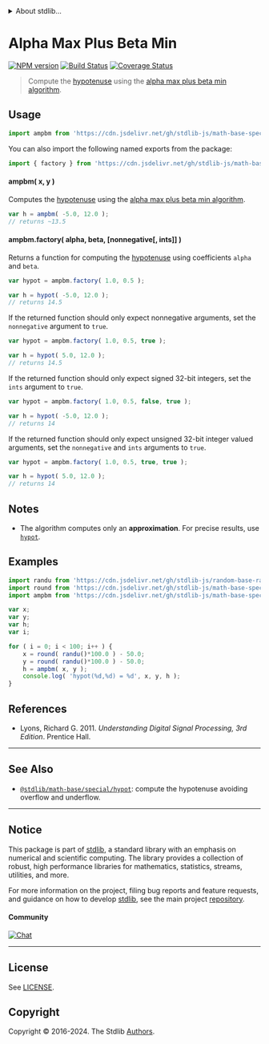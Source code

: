 <!--

@license Apache-2.0

Copyright (c) 2018 The Stdlib Authors.

Licensed under the Apache License, Version 2.0 (the "License");
you may not use this file except in compliance with the License.
You may obtain a copy of the License at

   http://www.apache.org/licenses/LICENSE-2.0

Unless required by applicable law or agreed to in writing, software
distributed under the License is distributed on an "AS IS" BASIS,
WITHOUT WARRANTIES OR CONDITIONS OF ANY KIND, either express or implied.
See the License for the specific language governing permissions and
limitations under the License.

-->


<details>
  <summary>
    About stdlib...
  </summary>
  <p>We believe in a future in which the web is a preferred environment for numerical computation. To help realize this future, we've built stdlib. stdlib is a standard library, with an emphasis on numerical and scientific computation, written in JavaScript (and C) for execution in browsers and in Node.js.</p>
  <p>The library is fully decomposable, being architected in such a way that you can swap out and mix and match APIs and functionality to cater to your exact preferences and use cases.</p>
  <p>When you use stdlib, you can be absolutely certain that you are using the most thorough, rigorous, well-written, studied, documented, tested, measured, and high-quality code out there.</p>
  <p>To join us in bringing numerical computing to the web, get started by checking us out on <a href="https://github.com/stdlib-js/stdlib">GitHub</a>, and please consider <a href="https://opencollective.com/stdlib">financially supporting stdlib</a>. We greatly appreciate your continued support!</p>
</details>

# Alpha Max Plus Beta Min

[![NPM version][npm-image]][npm-url] [![Build Status][test-image]][test-url] [![Coverage Status][coverage-image]][coverage-url] <!-- [![dependencies][dependencies-image]][dependencies-url] -->

> Compute the [hypotenuse][hypotenuse] using the [alpha max plus beta min algorithm][alpha-max-plus-beta-min].

<!-- Section to include introductory text. Make sure to keep an empty line after the intro `section` element and another before the `/section` close. -->

<section class="intro">

</section>

<!-- /.intro -->

<!-- Package usage documentation. -->



<section class="usage">

## Usage

```javascript
import ampbm from 'https://cdn.jsdelivr.net/gh/stdlib-js/math-base-special-fast-alpha-max-plus-beta-min@deno/mod.js';
```

You can also import the following named exports from the package:

```javascript
import { factory } from 'https://cdn.jsdelivr.net/gh/stdlib-js/math-base-special-fast-alpha-max-plus-beta-min@deno/mod.js';
```

#### ampbm( x, y )

Computes the [hypotenuse][hypotenuse] using the [alpha max plus beta min algorithm][alpha-max-plus-beta-min].

```javascript
var h = ampbm( -5.0, 12.0 );
// returns ~13.5
```

#### ampbm.factory( alpha, beta, \[nonnegative\[, ints]] )

Returns a function for computing the [hypotenuse][hypotenuse] using coefficients `alpha` and `beta`.

```javascript
var hypot = ampbm.factory( 1.0, 0.5 );

var h = hypot( -5.0, 12.0 );
// returns 14.5
```

If the returned function should only expect nonnegative arguments, set the `nonnegative` argument to `true`.

```javascript
var hypot = ampbm.factory( 1.0, 0.5, true );

var h = hypot( 5.0, 12.0 );
// returns 14.5
```

If the returned function should only expect signed 32-bit integers, set the `ints` argument to `true`.

```javascript
var hypot = ampbm.factory( 1.0, 0.5, false, true );

var h = hypot( -5.0, 12.0 );
// returns 14
```

If the returned function should only expect unsigned 32-bit integer valued arguments, set the `nonnegative` and `ints` arguments to `true`.

```javascript
var hypot = ampbm.factory( 1.0, 0.5, true, true );

var h = hypot( 5.0, 12.0 );
// returns 14
```

</section>

<!-- /.usage -->

<!-- Package usage notes. Make sure to keep an empty line after the `section` element and another before the `/section` close. -->

<section class="notes">

## Notes

-   The algorithm computes only an **approximation**. For precise results, use [`hypot`][@stdlib/math/base/special/hypot].

</section>

<!-- /.notes -->

<!-- Package usage examples. -->

<section class="examples">

## Examples

<!-- eslint no-undef: "error" -->

```javascript
import randu from 'https://cdn.jsdelivr.net/gh/stdlib-js/random-base-randu@deno/mod.js';
import round from 'https://cdn.jsdelivr.net/gh/stdlib-js/math-base-special-round@deno/mod.js';
import ampbm from 'https://cdn.jsdelivr.net/gh/stdlib-js/math-base-special-fast-alpha-max-plus-beta-min@deno/mod.js';

var x;
var y;
var h;
var i;

for ( i = 0; i < 100; i++ ) {
    x = round( randu()*100.0 ) - 50.0;
    y = round( randu()*100.0 ) - 50.0;
    h = ampbm( x, y );
    console.log( 'hypot(%d,%d) = %d', x, y, h );
}
```

</section>

<!-- /.examples -->

<!-- Section to include cited references. If references are included, add a horizontal rule *before* the section. Make sure to keep an empty line after the `section` element and another before the `/section` close. -->

<section class="references">

## References

-   Lyons, Richard G. 2011. _Understanding Digital Signal Processing, 3rd Edition_. Prentice Hall.

</section>

<!-- /.references -->

<!-- Section for related `stdlib` packages. Do not manually edit this section, as it is automatically populated. -->

<section class="related">

* * *

## See Also

-   <span class="package-name">[`@stdlib/math-base/special/hypot`][@stdlib/math/base/special/hypot]</span><span class="delimiter">: </span><span class="description">compute the hypotenuse avoiding overflow and underflow.</span>

</section>

<!-- /.related -->

<!-- Section for all links. Make sure to keep an empty line after the `section` element and another before the `/section` close. -->


<section class="main-repo" >

* * *

## Notice

This package is part of [stdlib][stdlib], a standard library with an emphasis on numerical and scientific computing. The library provides a collection of robust, high performance libraries for mathematics, statistics, streams, utilities, and more.

For more information on the project, filing bug reports and feature requests, and guidance on how to develop [stdlib][stdlib], see the main project [repository][stdlib].

#### Community

[![Chat][chat-image]][chat-url]

---

## License

See [LICENSE][stdlib-license].


## Copyright

Copyright &copy; 2016-2024. The Stdlib [Authors][stdlib-authors].

</section>

<!-- /.stdlib -->

<!-- Section for all links. Make sure to keep an empty line after the `section` element and another before the `/section` close. -->

<section class="links">

[npm-image]: http://img.shields.io/npm/v/@stdlib/math-base-special-fast-alpha-max-plus-beta-min.svg
[npm-url]: https://npmjs.org/package/@stdlib/math-base-special-fast-alpha-max-plus-beta-min

[test-image]: https://github.com/stdlib-js/math-base-special-fast-alpha-max-plus-beta-min/actions/workflows/test.yml/badge.svg?branch=main
[test-url]: https://github.com/stdlib-js/math-base-special-fast-alpha-max-plus-beta-min/actions/workflows/test.yml?query=branch:main

[coverage-image]: https://img.shields.io/codecov/c/github/stdlib-js/math-base-special-fast-alpha-max-plus-beta-min/main.svg
[coverage-url]: https://codecov.io/github/stdlib-js/math-base-special-fast-alpha-max-plus-beta-min?branch=main

<!--

[dependencies-image]: https://img.shields.io/david/stdlib-js/math-base-special-fast-alpha-max-plus-beta-min.svg
[dependencies-url]: https://david-dm.org/stdlib-js/math-base-special-fast-alpha-max-plus-beta-min/main

-->

[chat-image]: https://img.shields.io/gitter/room/stdlib-js/stdlib.svg
[chat-url]: https://app.gitter.im/#/room/#stdlib-js_stdlib:gitter.im

[stdlib]: https://github.com/stdlib-js/stdlib

[stdlib-authors]: https://github.com/stdlib-js/stdlib/graphs/contributors

[umd]: https://github.com/umdjs/umd
[es-module]: https://developer.mozilla.org/en-US/docs/Web/JavaScript/Guide/Modules

[deno-url]: https://github.com/stdlib-js/math-base-special-fast-alpha-max-plus-beta-min/tree/deno
[umd-url]: https://github.com/stdlib-js/math-base-special-fast-alpha-max-plus-beta-min/tree/umd
[esm-url]: https://github.com/stdlib-js/math-base-special-fast-alpha-max-plus-beta-min/tree/esm
[branches-url]: https://github.com/stdlib-js/math-base-special-fast-alpha-max-plus-beta-min/blob/main/branches.md

[stdlib-license]: https://raw.githubusercontent.com/stdlib-js/math-base-special-fast-alpha-max-plus-beta-min/main/LICENSE

[hypotenuse]: https://en.wikipedia.org/wiki/Pythagorean_theorem

[alpha-max-plus-beta-min]: https://en.wikipedia.org/wiki/Alpha_max_plus_beta_min_algorithm

[@stdlib/math/base/special/hypot]: https://github.com/stdlib-js/math-base-special-hypot/tree/deno

<!-- <related-links> -->



<!-- </related-links> -->

</section>

<!-- /.links -->
